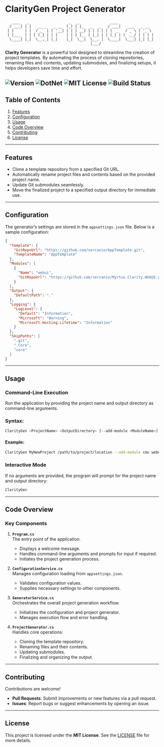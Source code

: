 # **ClarityGen Project Generator**

````ascii
   ____   _                  _   _              ____
  / ___| | |   __ _   _ __  (_) | |_   _   _   / ___|   ___   _ __
 | |     | |  / _` | | '__| | | | __| | | | | | |  _   / _ \ | '_ \
 | |___  | | | (_| | | |    | | | |_  | |_| | | |_| | |  __/ | | | |
  \____| |_|  \__,_| |_|    |_|  \__|  \__, |  \____|  \___| |_| |_|
                                       |___/
````
**Clarity Generator** is a powerful tool designed to streamline the creation of project templates. By automating the process of cloning repositories, renaming files and contents, updating submodules, and finalizing setups, it helps developers save time and effort.

![Version](https://img.shields.io/badge/version-1.0.2-blue)
![DotNet](https://img.shields.io/badge/dotnet-v9.0-purple)
![MIT License](https://img.shields.io/badge/license-MIT-green)
![Build Status](https://img.shields.io/github/actions/workflow/status/sercanio/Myrtus.Clarity.Generator/release.yml?branch=main)
---
## Table of Contents
1. [Features](#features)
2. [Configuration](#configuration)
3. [Usage](#usage)
4. [Code Overview](#code-overview)
5. [Contributing](#contributing)
6. [License](#license)

---

## **Features**
- Clone a template repository from a specified Git URL.
- Automatically rename project files and contents based on the provided project name.
- Update Git submodules seamlessly.
- Move the finalized project to a specified output directory for immediate use.

---

## **Configuration**

The generator’s settings are stored in the `appsettings.json` file. Below is a sample configuration:

```json
{
  "Template": {
    "GitRepoUrl": "https://github.com/sercanio/AppTemplate.git",
    "TemplateName": "AppTemplate"
  },
  "Modules": [
    {
      "Name": "webui",
      "GitRepoUrl": "https://github.com/sercanio/Myrtus.Clarity.WebUI.git"
    }
  ],
  "Output": {
    "DefaultPath": "."
  },
  "Logging": {
    "LogLevel": {
      "Default": "Information",
      "Microsoft": "Warning",
      "Microsoft.Hosting.Lifetime": "Information"
    }
  },
  "SkipPaths": [
    ".git",
    ".Core",
    "core"
  ]
}
```

---

## **Usage**

### **Command-Line Execution**
Run the application by providing the project name and output directory as command-line arguments.

### Syntax:
````bash
ClarityGen <ProjectName> <OutputDirectory> [--add-module <ModuleName>]...
````

#### Example:
```bash
ClarityGen MyNewProject /path/to/project/location --add-module cms webui
```

### **Interactive Mode**
If no arguments are provided, the program will prompt for the project name and output directory:

```bash
ClarityGen
```

---

## **Code Overview**

### **Key Components**
1. **`Program.cs`**  
   The entry point of the application.  
   - Displays a welcome message.  
   - Handles command-line arguments and prompts for input if required.  
   - Initiates the project generation process.  

2. **`ConfigurationService.cs`**  
   Manages configuration loading from `appsettings.json`.  
   - Validates configuration values.  
   - Supplies necessary settings to other components.  

3. **`GeneratorService.cs`**  
   Orchestrates the overall project generation workflow.  
   - Initializes the configuration and project generator.  
   - Manages execution flow and error handling.  

4. **`ProjectGenerator.cs`**  
   Handles core operations:  
   - Cloning the template repository.  
   - Renaming files and their contents.  
   - Updating submodules.  
   - Finalizing and organizing the output.  

---

## **Contributing**
Contributions are welcome!  
- **Pull Requests**: Submit improvements or new features via a pull request.  
- **Issues**: Report bugs or suggest enhancements by opening an issue.  

---

## **License**
This project is licensed under the **MIT License**. See the [LICENSE](LICENSE.txt) file for more details.

